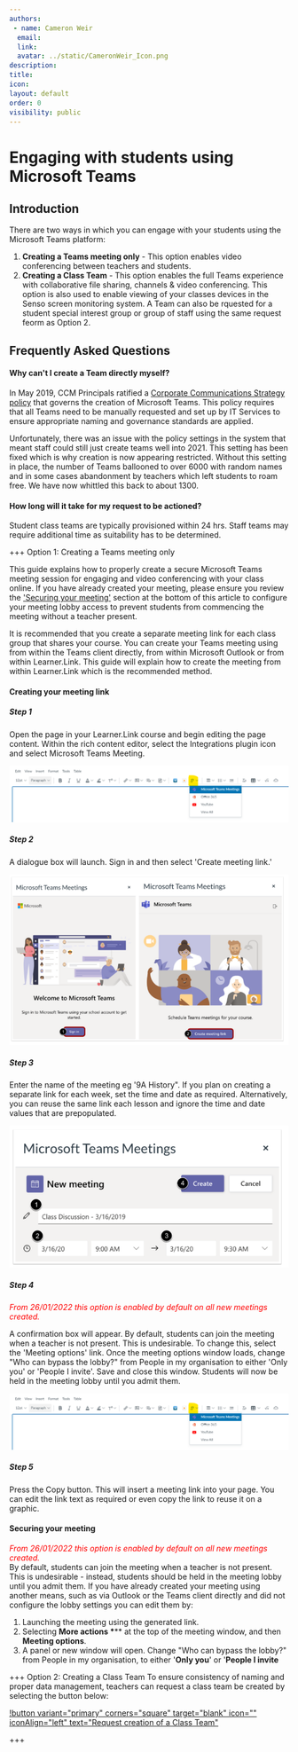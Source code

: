 ```yaml
---
authors:
 - name: Cameron Weir
  email: 
  link: 
  avatar: ../static/CameronWeir_Icon.png
description: 
title: 
icon: 
layout: default
order: 0
visibility: public
---
```

# Engaging with students using Microsoft Teams

## Introduction

There are two ways in which you can engage with your students using the Microsoft Teams platform:
1. **Creating a Teams meeting only** - This option enables video conferencing between teachers and students.
2. **Creating a Class Team** - This option enables the full Teams experience with collaborative file sharing, channels & video conferencing. This option is also used to enable viewing of your classes devices in the Senso screen monitoring system.
A Team can also be rquested for a student special interest group or group of staff using the same request feorm as Option 2.

## Frequently Asked Questions

#### Why can't I create a Team directly myself?
In May 2019, CCM Principals ratified a [Corporate Communications Strategy policy](https://ccmschools.sharepoint.com/sites/ccm-policy/current/Forms/current-by-domain.aspx?id=/sites/ccm-policy/current/Corporate%20communications%20strategy.pdf&parent=/sites/ccm-policy/current) that governs the creation of Microsoft Teams. This policy requires that all Teams need to be manually requested and set up by IT Services to ensure appropriate naming and governance standards are applied. 

Unfortunately, there was an issue with the policy settings in the system that meant staff could still just create teams well into 2021. This setting has been fixed which is why creation is now appearing restricted. Without this setting in place, the number of Teams ballooned to over 6000 with random names and in some cases abandonment by teachers which left students to roam free. We have now whittled this back to about 1300.

#### How long will it take for my request to be actioned?
Student class teams are typically provisioned within 24 hrs. Staff teams may require additional time as suitability has to be determined.

+++ Option 1: Creating a Teams meeting only

This guide explains how to properly create a secure Microsoft Teams meeting session for engaging and video conferencing with your class online. If you have already created your meeting, please ensure you review the ['Securing your meeting​​​​​​​'](https://ccmschools.sharepoint.com/sites/CorporateSystems/SitePages/Creating-Teams-Class-Meetings-for-Online-Learning.aspx#securing-your-meeting) section at the bottom of this article to configure your meeting lobby access to prevent students from commencing the meeting without a teacher present.

It is recommended that you create a separate meeting link for each class group that shares your course. You can create your Teams meeting using from within the Teams client directly, from within Microsoft Outlook or from within Learner.Link. This guide will explain how to create the meeting from within Learner.Link which is the recommended method.

#### Creating your meeting link


##### Step 1 

Open the page in your Learner.Link course and begin editing the page content. Within the rich content editor, select the Integrations plugin icon and select Microsoft Teams Meeting.​​​​​​​

![Select Link then Microsoft Teams in Rich Text Editor](../static/LearnerLink/TeamsStudentClasses/Step1.png "Select Microsoft Teams from Rich Text Editor")

##### Step 2 
A dialogue box will launch. Sign in and then select 'Create meeting link.'

![Follow the steps in the dialogue boxes](../static/LearnerLink/TeamsStudentClasses/Step2.png "Dialogue boxes")

##### Step 3 
Enter the name of the meeting eg '9A History". If you plan on creating a separate link for each week, set the time and date as required. Alternatively, you can reuse the same link each lesson and ignore the time and date values that are prepopulated.

![Enter Meeting Details](../static/LearnerLink/TeamsStudentClasses/Step3.png "Enter Meeting Details")

##### Step 4 
<span style="color:red">*From 26/01/2022 this option is enabled by default on all new meetings created.*</span>

​​​​​​​A confirmation box will appear. By default, students can join the meeting when a teacher is not present. This is undesirable. To change this, select the 'Meeting options' link. Once the meeting options window loads, change "Who can bypass the lobby?" from People in my organisation to either 'Only you' or 'People I invite'. Save and close this window. Students will now be held in the meeting lobby until you admit them.

![Join link, change options and copy](../static/LearnerLink/TeamsStudentClasses/Step1.png "Confirmation box with options")

##### Step 5 
Press the Copy button. This will insert a meeting link into your page. You can edit the link text as required or even copy the link to reuse it on a graphic.

#### Securing your meeting

<span style="color:red">*From 26/01/2022 this option is enabled by default on all new meetings created.*</span><br>
By default, students can join the meeting when a teacher is not present. This is undesirable - instead, students should be held in the meeting lobby until you admit them. If you have already created your meeting using another means, such as via Outlook or the Teams client directly and did not configure the lobby settings you can edit them by:
1. Launching the meeting using the generated link.
2. Selecting **More actions \***\** at the top of the meeting window, and then **Meeting options**.
3. A panel or new window will open. Change "Who can bypass the lobby?" from People in my organisation, to either '**Only you**' or '**People I invite**

+++ Option 2: Creating a Class Team
To ensure consistency of naming and proper data management, teachers can request a class team be created by selecting the button below:

[!button variant="primary" corners="square" target="blank" icon="" iconAlign="left" text="Request creation of a Class Team"](https://ccm-teams-request.paperform.co/)

+++